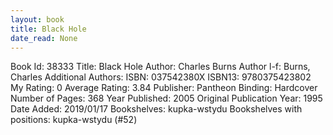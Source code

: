 ```yaml
---
layout: book
title: Black Hole
date_read: None
---
```


Book Id: 38333
Title: Black Hole
Author: Charles Burns
Author l-f: Burns, Charles
Additional Authors: 
ISBN: 037542380X
ISBN13: 9780375423802
My Rating: 0
Average Rating: 3.84
Publisher: Pantheon
Binding: Hardcover
Number of Pages: 368
Year Published: 2005
Original Publication Year: 1995
Date Added: 2019/01/17
Bookshelves: kupka-wstydu
Bookshelves with positions: kupka-wstydu (#52)

